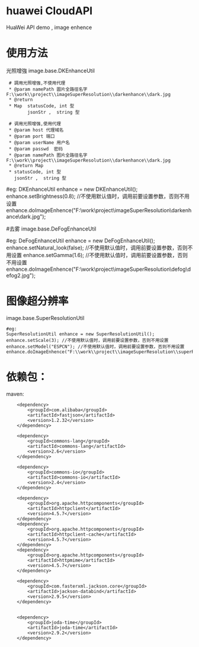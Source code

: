 # huawei  CloudAPI
HuaWei  API   demo  ,  image enhence

# 使用方法
光照增強
image.base.DKEnhanceUtil



     # 調用光照增強,不使用代理
     * @param namePath 圖片全路徑名字 F:\\work\\project\\imageSuperResolution\\darkenhance\\dark.jpg
     * @return
     * Map  statusCode, int 型
            jsonStr ,  string 型

     # 调用光照增强,使用代理
     * @param host 代理域名
     * @param port 端口
     * @param userName 用户名
     * @param passwd  密码
     * @param namePath 图片全路径名字 F:\\work\\project\\imageSuperResolution\\darkenhance\\dark.jpg
     * @return Map
     * statusCode, int 型
       jsonStr ,  string 型


   #eg:
   DKEnhanceUtil enhance = new DKEnhanceUtil();
   enhance.setBrightness(0.8); //不使用默认值时，调用前要设置参数，否则不用设置
   enhance.doImageEnhence("F:\\work\\project\\imageSuperResolution\\darkenhance\\dark.jpg");


#去雾
image.base.DeFogEnhanceUtil


   #eg:
   DeFogEnhanceUtil enhance = new DeFogEnhanceUtil();
   enhance.setNatural_look(false); //不使用默认值时，调用前要设置参数，否则不用设置
   enhance.setGamma(1.6); //不使用默认值时，调用前要设置参数，否则不用设置
   enhance.doImageEnhence("F:\\work\\project\\imageSuperResolution\\defog\\defog2.jpg");


# 图像超分辨率
image.base.SuperResolutionUtil

    #eg:
    SuperResolutionUtil enhance = new SuperResolutionUtil();
    enhance.setScale(3); //不使用默认值时，调用前要设置参数，否则不用设置
    enhance.setModel("ESPCN"); //不使用默认值时，调用前要设置参数，否则不用设置
    enhance.doImageEnhence("F:\\work\\project\\imageSuperResolution\\superResolution\\sr.jpg");





# 依赖包：
maven:

        <dependency>
            <groupId>com.alibaba</groupId>
            <artifactId>fastjson</artifactId>
            <version>1.2.32</version>
        </dependency>

        <dependency>
            <groupId>commons-lang</groupId>
            <artifactId>commons-lang</artifactId>
            <version>2.6</version>
        </dependency>

        <dependency>
            <groupId>commons-io</groupId>
            <artifactId>commons-io</artifactId>
            <version>2.4</version>
        </dependency>

        <dependency>
            <groupId>org.apache.httpcomponents</groupId>
            <artifactId>httpclient</artifactId>
            <version>4.5.7</version>
        </dependency>
        <dependency>
            <groupId>org.apache.httpcomponents</groupId>
            <artifactId>httpclient-cache</artifactId>
            <version>4.5.7</version>
        </dependency>
        <dependency>
            <groupId>org.apache.httpcomponents</groupId>
            <artifactId>httpmime</artifactId>
            <version>4.5.7</version>
        </dependency>

        <dependency>
            <groupId>com.fasterxml.jackson.core</groupId>
            <artifactId>jackson-databind</artifactId>
            <version>2.9.5</version>
        </dependency>


        <dependency>
            <groupId>joda-time</groupId>
            <artifactId>joda-time</artifactId>
            <version>2.9.2</version>
        </dependency>
